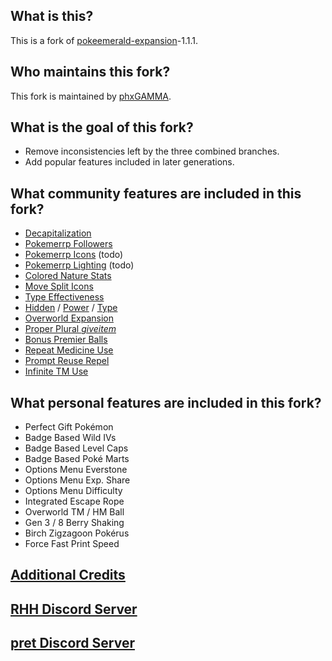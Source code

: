 ## What is this?

This is a fork of [pokeemerald-expansion](https://github.com/rh-hideout/pokeemerald-expansion)-1.1.1.

## Who maintains this fork?

This fork is maintained by [phxGAMMA](https://github.com/phxGAMMA).

## What is the goal of this fork?
- Remove inconsistencies left by the three combined branches.
- Add popular features included in later generations.

## What community features are included in this fork?
- [Decapitalization](https://github.com/AsparagusEduardo/pokeemerald/tree/Decapitalization)
- [Pokemerrp Followers](https://github.com/aarant/pokeemerald/tree/followers)
- [Pokemerrp Icons](https://github.com/aarant/pokeemerald/tree/icons) (todo)
- [Pokemerrp Lighting](https://github.com/aarant/pokeemerald/tree/lighting) (todo)
- [Colored Nature Stats](https://github.com/pret/pokeemerald/wiki/Colored-stats-by-nature-in-summary-screen)
- [Move Split Icons](https://www.pokecommunity.com/showpost.php?p=10527471)
- [Type Effectiveness](https://www.pokecommunity.com/showpost.php?p=10167016&postcount=83)
- [Hidden](https://www.pokecommunity.com/showpost.php?p=10269132) / [Power](https://www.pokecommunity.com/showpost.php?p=10269828) / [Type](https://www.pokecommunity.com/showpost.php?p=10269149)
- [Overworld Expansion](https://github.com/pret/pokeemerald/wiki/Feature-Branches#overworld-expansion)
- [Proper Plural *giveitem*](https://github.com/pret/pokeemerald/wiki/Plural-Giveitem)
- [Bonus Premier Balls](https://github.com/pret/pokeemerald/wiki/LGPE-Style-Bonus-Premier-Balls)
- [Repeat Medicine Use](https://github.com/pret/pokeemerald/wiki/Repeated-Field-Medicine-Use)
- [Prompt Reuse Repel](https://github.com/pret/pokeemerald/wiki/Prompt-for-reusing-Repels)
- [Infinite TM Use](https://github.com/pret/pokeemerald/wiki/Infinite-TM-usage)

## What personal features are included in this fork?
- Perfect Gift Pokémon
- Badge Based Wild IVs
- Badge Based Level Caps
- Badge Based Poké Marts
- Options Menu Everstone
- Options Menu Exp. Share
- Options Menu Difficulty
- Integrated Escape Rope
- Overworld TM / HM Ball
- Gen 3 / 8 Berry Shaking
- Birch Zigzagoon Pokérus
- Force Fast Print Speed

## [Additional Credits](https://github.com/rh-hideout/pokeemerald-expansion/wiki/Credits)

## [RHH Discord Server](https://discord.gg/6CzjAG6GZk)

## [pret Discord Server](https://discord.gg/d5dubZ3)
